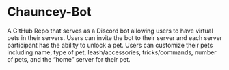 # Chauncey-Bot

A GitHub Repo that serves as a Discord bot allowing users to have virtual pets in their servers. Users can invite the bot to their server and each server participant has the ability to unlock a pet. Users can customize their pets including name, type of pet, leash/accessories, tricks/commands, number of pets, and the “home” server for their pet. 


